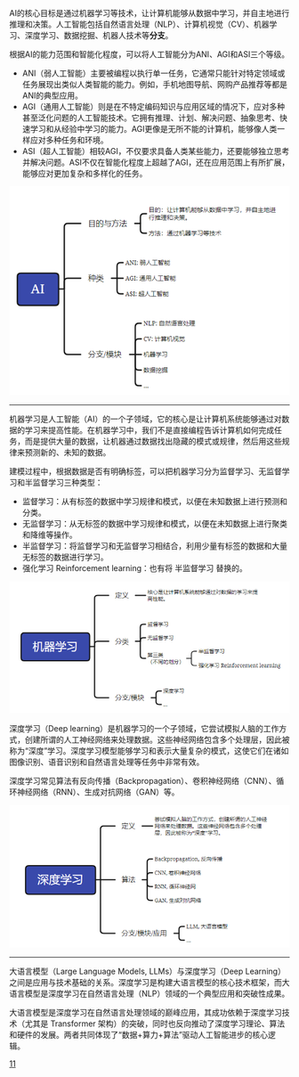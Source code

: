 AI的核心目标是通过机器学习等技术，让计算机能够从数据中学习，并自主地进行推理和决策。人工智能包括自然语言处理（NLP）、计算机视觉（CV）、机器学习、深度学习、数据挖掘、机器人技术等**分支**。

根据AI的能力范围和智能化程度，可以将人工智能分为ANI、AGI和ASI三个等级。
- ANI（弱人工智能）主要被编程以执行单一任务，它通常只能针对特定领域或任务展现出类似人类智能的能力。例如，手机地图导航、网购产品推荐等都是ANI的典型应用。
- AGI（通用人工智能）则是在不特定编码知识与应用区域的情况下，应对多种甚至泛化问题的人工智能技术。它拥有推理、计划、解决问题、抽象思考、快速学习和从经验中学习的能力。AGI更像是无所不能的计算机，能够像人类一样应对多种任务和环境。
- ASI（超人工智能）相较AGI，不仅要求具备人类某些能力，还要能够独立思考并解决问题。ASI不仅在智能化程度上超越了AGI，还在应用范围上有所扩展，能够应对更加复杂和多样化的任务。

![AI.xmind](../../pic/AI/OpenAI/s8.png)

------------

机器学习是人工智能（AI）的一个子领域，它的核心是让计算机系统能够通过对数据的学习来提高性能。在机器学习中，我们不是直接编程告诉计算机如何完成任务，而是提供大量的数据，让机器通过数据找出隐藏的模式或规律，然后用这些规律来预测新的、未知的数据。

建模过程中，根据数据是否有明确标签，可以把机器学习分为监督学习、无监督学习和半监督学习三种类型：
- 监督学习：从有标签的数据中学习规律和模式，以便在未知数据上进行预测和分类。
- 无监督学习：从无标签的数据中学习规律和模式，以便在未知数据上进行聚类和降维等操作。
- 半监督学习：将监督学习和无监督学习相结合，利用少量有标签的数据和大量无标签的数据进行学习。
- 强化学习 Reinforcement learning：也有将 半监督学习 替换的。

![机器学习.xmind](../../pic/AI/OpenAI/s9.png)

深度学习（Deep learning）是机器学习的一个子领域，它尝试模拟人脑的工作方式，创建所谓的人工神经网络来处理数据。这些神经网络包含多个处理层，因此被称为“深度”学习。深度学习模型能够学习和表示大量复杂的模式，这使它们在诸如图像识别、语音识别和自然语言处理等任务中非常有效。

深度学习常见算法有反向传播（Backpropagation）、卷积神经网络（CNN）、循环神经网络（RNN）、生成对抗网络（GAN）等。

![深度学习.xmind](../../pic/AI/OpenAI/s10.png)

-------------

大语言模型（Large Language Models, LLMs）与深度学习（Deep Learning）之间是应用与技术基础的关系。深度学习是构建大语言模型的核心技术框架，而大语言模型是深度学习在自然语言处理（NLP）领域的一个典型应用和突破性成果。

大语言模型是深度学习在自然语言处理领域的巅峰应用，其成功依赖于深度学习技术（尤其是 Transformer 架构）的突破，同时也反向推动了深度学习理论、算法和硬件的发展。两者共同体现了“数据+算力+算法”驱动人工智能进步的核心逻辑。

[11](https://www.cnblogs.com/luohenyueji/p/18644847)